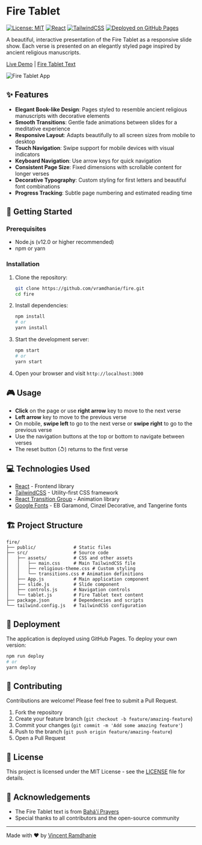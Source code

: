 # Fire Tablet

[![License: MIT](https://img.shields.io/badge/License-MIT-yellow.svg)](https://opensource.org/licenses/MIT)
[![React](https://img.shields.io/badge/React-17.0.1-blue.svg)](https://reactjs.org/)
[![TailwindCSS](https://img.shields.io/badge/TailwindCSS-3.2.4-38B2AC.svg)](https://tailwindcss.com/)
[![Deployed on GitHub Pages](https://img.shields.io/badge/Deployed-GitHub%20Pages-222222)](https://vramdhanie.github.io/fire)

A beautiful, interactive presentation of the Fire Tablet as a responsive slide show. Each verse is presented on an elegantly styled page inspired by ancient religious manuscripts.

[Live Demo](https://vramdhanie.github.io/fire) | [Fire Tablet Text](https://www.bahai.org/library/authoritative-texts/prayers/bahai-prayers/5#814641272)

![Fire Tablet App](https://via.placeholder.com/800x400?text=Fire+Tablet+App)

## ✨ Features

- **Elegant Book-like Design**: Pages styled to resemble ancient religious manuscripts with decorative elements
- **Smooth Transitions**: Gentle fade animations between slides for a meditative experience
- **Responsive Layout**: Adapts beautifully to all screen sizes from mobile to desktop
- **Touch Navigation**: Swipe support for mobile devices with visual indicators
- **Keyboard Navigation**: Use arrow keys for quick navigation
- **Consistent Page Size**: Fixed dimensions with scrollable content for longer verses
- **Decorative Typography**: Custom styling for first letters and beautiful font combinations
- **Progress Tracking**: Subtle page numbering and estimated reading time

## 🚀 Getting Started

### Prerequisites

- Node.js (v12.0 or higher recommended)
- npm or yarn

### Installation

1. Clone the repository:
   ```bash
   git clone https://github.com/vramdhanie/fire.git
   cd fire
   ```

2. Install dependencies:
   ```bash
   npm install
   # or
   yarn install
   ```

3. Start the development server:
   ```bash
   npm start
   # or
   yarn start
   ```

4. Open your browser and visit `http://localhost:3000`

## 🎮 Usage

- **Click** on the page or use **right arrow** key to move to the next verse
- **Left arrow** key to move to the previous verse
- On mobile, **swipe left** to go to the next verse or **swipe right** to go to the previous verse
- Use the navigation buttons at the top or bottom to navigate between verses
- The reset button (↺) returns to the first verse

## 💻 Technologies Used

- [React](https://reactjs.org/) - Frontend library
- [TailwindCSS](https://tailwindcss.com/) - Utility-first CSS framework
- [React Transition Group](https://reactcommunity.org/react-transition-group/) - Animation library
- [Google Fonts](https://fonts.google.com/) - EB Garamond, Cinzel Decorative, and Tangerine fonts

## 🏗️ Project Structure

```
fire/
├── public/              # Static files
├── src/                 # Source code
│   ├── assets/          # CSS and other assets
│   │   ├── main.css     # Main TailwindCSS file
│   │   ├── religious-theme.css # Custom styling
│   │   └── transitions.css # Animation definitions
│   ├── App.js           # Main application component
│   ├── slide.js         # Slide component
│   ├── controls.js      # Navigation controls
│   └── tablet.js        # Fire Tablet text content
├── package.json         # Dependencies and scripts
└── tailwind.config.js   # TailwindCSS configuration
```

## 🔄 Deployment

The application is deployed using GitHub Pages. To deploy your own version:

```bash
npm run deploy
# or
yarn deploy
```

## 🤝 Contributing

Contributions are welcome! Please feel free to submit a Pull Request.

1. Fork the repository
2. Create your feature branch (`git checkout -b feature/amazing-feature`)
3. Commit your changes (`git commit -m 'Add some amazing feature'`)
4. Push to the branch (`git push origin feature/amazing-feature`)
5. Open a Pull Request

## 📄 License

This project is licensed under the MIT License - see the [LICENSE](LICENSE) file for details.

## 🙏 Acknowledgements

- The Fire Tablet text is from [Bahá'í Prayers](https://www.bahai.org/library/authoritative-texts/prayers/bahai-prayers/5#814641272)
- Special thanks to all contributors and the open-source community

---

Made with ❤️ by [Vincent Ramdhanie](https://github.com/vramdhanie)
